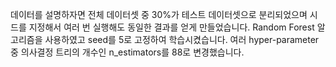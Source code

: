 데이터를 설명하자면 전체 데이터셋 중 30%가 테스트 데이터셋으로 분리되었으며 시드를 지정해서 여러 번 실행해도 동일한 결과를 얻게 만들었습니다.
Random Forest 알고리즘을 사용하였고 seed를 5로 고정하여 학습시켰습니다.
여러 hyper-parameter 중 의사결정 트리의 개수인 n_estimators를 88로 변경했습니다.
